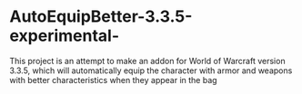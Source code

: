 # AutoEquipBetter-3.3.5-experimental-
This project is an attempt to make an addon for World of Warcraft version 3.3.5, which will automatically equip the character with armor and weapons with better characteristics when they appear in the bag
